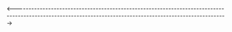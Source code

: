 <---------------------------------------------------------------------------------------------------------------------------------------------------------->
